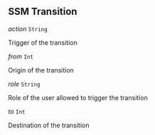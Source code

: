 

## SSM Transition  
  
<article>

*action* `String` 

Trigger of the transition

</article>
<article>

*from* `Int` 

Origin of the transition

</article>
<article>

*role* `String` 

Role of the user allowed to trigger the transition

</article>
<article>

*to* `Int` 

Destination of the transition

</article>

